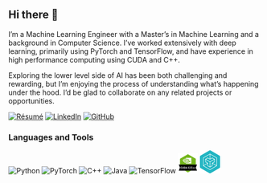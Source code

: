 ## Hi there 👋

<!--
**HamzaElshafie/HamzaElshafie** is a ✨ _special_ ✨ repository because its `README.md` (this file) appears on your GitHub profile.

Here are some ideas to get you started:

- 🔭 I’m currently working on ...
- 🌱 I’m currently learning ...
- 👯 I’m looking to collaborate on ...
- 💬 Ask me about ...
- 📫 How to reach me: ...
-->

I’m a Machine Learning Engineer with a Master’s in Machine Learning and a background in Computer Science. I’ve worked extensively with deep learning, primarily using PyTorch and TensorFlow, and have experience in high performance computing using CUDA and C++.

Exploring the lower level side of AI has been both challenging and rewarding, but I’m enjoying the process of understanding what’s happening under the hood. I’d be glad to collaborate on any related projects or opportunities.

[![Résumé](https://img.shields.io/badge/View%20Résumé-PDF-red?logo=adobeacrobatreader)](https://github.com/HamzaElshafie/HamzaElshafie/blob/main/Resume.pdf)
[![LinkedIn](https://img.shields.io/badge/LinkedIn-Profile-blue?logo=linkedin)](https://www.linkedin.com/in/hamzaelshafie)
[![GitHub](https://img.shields.io/badge/GitHub-Follow-black?logo=github)](https://github.com/HamzaElshafie)

###  Languages and Tools

<p align="left">
  <img src="https://cdn.jsdelivr.net/gh/devicons/devicon/icons/python/python-original.svg" width="40" alt="Python"/>
  <img src="https://cdn.jsdelivr.net/gh/devicons/devicon/icons/pytorch/pytorch-original.svg" width="40" alt="PyTorch"/>
  <img src="https://cdn.jsdelivr.net/gh/devicons/devicon/icons/cplusplus/cplusplus-original.svg" width="40" alt="C++"/>
  <img src="https://cdn.jsdelivr.net/gh/devicons/devicon/icons/java/java-original.svg" width="40" alt="Java"/>
  <img src="https://cdn.jsdelivr.net/gh/devicons/devicon/icons/tensorflow/tensorflow-original.svg" width="40" alt="TensorFlow"/>
  <img src="https://github.com/HamzaElshafie/HamzaElshafie/blob/main/cuda.png" width="40" alt="CUDA"/>
  <img src="https://github.com/HamzaElshafie/HamzaElshafie/blob/main/triton-logo.png" width="40" alt="CUDA"/>
</p>
